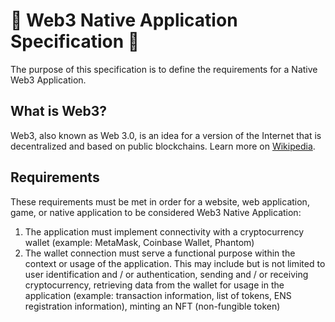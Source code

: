 #  🚧 Web3 Native Application Specification 🚧

The purpose of this specification is to define the requirements for a Native Web3 Application.

## What is Web3?
Web3, also known as Web 3.0, is an idea for a version of the Internet that is decentralized and based on public blockchains. Learn more on [Wikipedia](https://en.wikipedia.org/wiki/Web3).

## Requirements
These requirements must be met in order for a website, web application, game, or native application to be considered Web3 Native Application:
1. The application must implement connectivity with a cryptocurrency wallet (example: MetaMask, Coinbase Wallet, Phantom)
2. The wallet connection must serve a functional purpose within the context or usage of the application. This may include but is not limited to user identification and / or authentication, sending and / or receiving cryptocurrency, retrieving data from the wallet for usage in the application (example: transaction information, list of tokens, ENS registration information), minting an NFT (non-fungible token)
